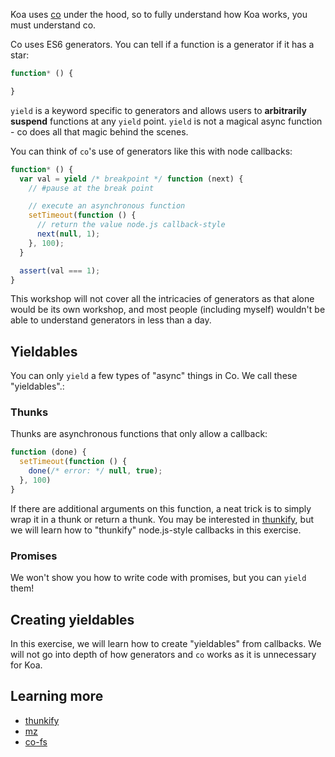 
Koa uses [co](https://github.com/visionmedia/co) under the hood,
so to fully understand how Koa works,
you must understand co.

Co uses ES6 generators.
You can tell if a function is a generator if it has a star:

```js
function* () {

}
```

`yield` is a keyword specific to generators and allows users to __arbitrarily suspend__ functions at any `yield` point.
`yield` is not a magical async function - co does all that magic behind the scenes.

You can think of `co`'s use of generators like this with node callbacks:

```js
function* () {
  var val = yield /* breakpoint */ function (next) {
    // #pause at the break point

    // execute an asynchronous function
    setTimeout(function () {
      // return the value node.js callback-style
      next(null, 1);
    }, 100);
  }

  assert(val === 1);
}
```

This workshop will not cover all the intricacies of generators as that alone would
be its own workshop, and most people (including myself) wouldn't be able
to understand generators in less than a day.

## Yieldables

You can only `yield` a few types of "async" things in Co. We call these "yieldables".:

### Thunks

Thunks are asynchronous functions that only allow a callback:

```js
function (done) {
  setTimeout(function () {
    done(/* error: */ null, true);
  }, 100)
}
```

If there are additional arguments on this function,
a neat trick is to simply wrap it in a thunk or return a thunk.
You may be interested in [thunkify](https://github.com/visionmedia/node-thunkify),
but we will learn how to "thunkify" node.js-style callbacks in this exercise.

### Promises

We won't show you how to write code with promises,
but you can `yield` them!

## Creating yieldables

In this exercise, we will learn how to create "yieldables" from callbacks.
We will not go into depth of how generators and `co` works as it is unnecessary for Koa.

## Learning more

- [thunkify](https://github.com/visionmedia/node-thunkify)
- [mz](https://github.com/normalize/mz)
- [co-fs](https://github.com/visionmedia/co-fs)
